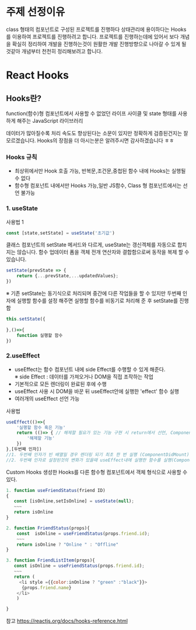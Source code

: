 
# 주제 선정이유
   class 형태의 컴포넌트로 구성된 프로젝트를 진행하다 상태관리에 용이하다는 Hooks를 이용하여 프로젝트를 진행하려고 합니다. 프로젝트를 진행하는데에 있어서 보다 개념을 확실히 정리하여 개발을 진행하는것이 원활한 개발 진행방향으로 나아갈 수 있게 될 것같아 개념부터 천천히 정리해보려고 합니다.


# React Hooks 

## Hooks란?
  function(함수)형 컴포넌트에서 사용할 수 없었던 라이프 사이클 및 state 형태를 사용하게 해주는 JavaScript 라이브러리
  
  데이터가 많아질수록 처리 속도도 향상된다는 소문이 있지만 정확하게 검증된건지는 잘 모르겠습니다.
  Hooks의 장점을 더 아시는분은 알려주시면 감사하겠습니다 ㅎㅎ 
### Hooks 규칙
- 최상위에서만 Hook 호출 가능, 반복문,조건문,중첩된 함수 내에 Hooks는 실행될 수 없다
- 함수형 컴포넌트 내에서만 Hooks 가능,일반 JS함수, Class 형 컴포넌트에서는 선언 불가능


### 1. useState

사용법 1
``` javascript
const [state,setState] = useState('초기값')
```

클래스 컴포넌트의 setState 메서드와 다르게, useState는 갱신겍체를 자동으로 합치지는 않습니다.
함수 업데이터 폼을 객체 전개 연산자와 결합함으로써 동작을 복제 할 수 있습니다.  
``` javascript
setState(prevState => {
    return {...prevState,...updatedValues};
})
```

※
기존 setState는 동기식으로 처리되며 중간에 다른 작업들을 할 수 있지만 두번째 인자에 실행할 함수를 설정
해주면 실행할 함수를 비동기로 처리해 준 후 setState를 진행함
``` javascript
this.setState({
    
},()=>{
    function 실행할 함수
}) 
```

### 2.useEffect
- useEffect는 함수 컴포넌트 내에 side Effect를 수행할 수 있게 해준다.<br/>
※ side Effect : 데이터를 가져오거나 DOM을 직접 조작하는 작업
- 기본적으로 모든 렌더링이 완료된 후에 수행
- useEffect 사용 시 DOM을 바꾼 뒤 useEffect안에 실행한 'effect' 함수 실행 
- 여러개의 useEffect 선언 가능
  
사용법
``` javascript
useEffect(()=>{
    '실행할 함수 혹은 기능'
    return (()=> { // 해제할 필요가 있는 기능 구현 시 return에서 선언, ComponentDidUnmount 역할
        '해제할 기능' 
    })
},[두번째 인자])
//1. 두번째 인자가 빈 배열일 경우 렌더링 되기 최초 한 번 실행 (ComponentDidMount)
//2. 두번째 인자로 설정된것의 변화가 있을때 useEffect내에 실행한 함수를 실행(ComponentDidUpdate)
```

Custom Hooks
생성한 Hooks를 다른 함수형 컴포넌트에서 객체 형식으로 사용할 수 있다.
``` javascript
1. function useFriendStatus(friend ID)
{
   const [isOnline,setIsOnline] = useState(null);
   ~~~
   return isOnline
}

2. function FriendStatus(props){
    const  isOnline = useFriendStatus(props.friend.id);
    ~~~
    return isOnline ? "Online " : "Offline"
}

3. function FriendListItem(props){
   const isOnline = useFriendStatus(props.friend.id);
   ~~~
   return (
     <li style ={{color:inOnline ? "green" :"black"}}>
      {props.friend.name} 
    </li>
    )

}
```
참고
https://reactjs.org/docs/hooks-reference.html 

